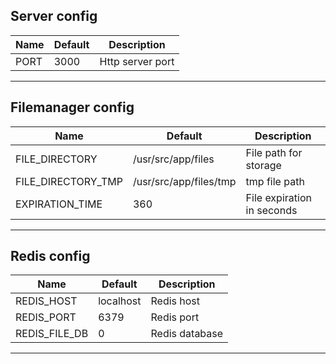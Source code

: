 ## Server config
| Name  | Default  | Description  |
|---|---|---|
| PORT  | 3000  | Http server port  |
---

## Filemanager config
| Name  | Default  | Description  |
|---|---|---|
| FILE_DIRECTORY  | /usr/src/app/files | File path for storage  |
| FILE_DIRECTORY_TMP  | /usr/src/app/files/tmp | tmp file path  |
| EXPIRATION_TIME  | 360 | File expiration in seconds  |
---

## Redis config
| Name  | Default  | Description  |
|---|---|---|
| REDIS_HOST  | localhost | Redis host  |
| REDIS_PORT  | 6379 | Redis port  |
| REDIS_FILE_DB  | 0 | Redis database  |
---
